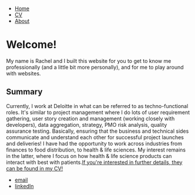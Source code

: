 <!DOCTYPE html>
<html>
	<head>
		<title>Rachel Chan</title>
        <link rel="stylesheet" type="text/css" href="/css/main.css">
	</head>
	<body>
		<nav>
    		<ul>
        		<li><a href="/">Home</a></li>
        		<li><a href="/cv">CV</a></li>
	        	<li><a href="/about">About</a></li>
    		</ul>
		</nav>
		<div class="container">
    		<div class="blurb">
        		<h1>Welcome!</h1>
				<p>My name is Rachel and I built this website for you to get to know me professionally (and a little bit more personally), and for me to play around with websites. </p>
            </div><!-- /.blurb -->
            <div class="blurb">
                <h2>Summary</h2>
                <p>Currently, I work at Deloitte in what can be referred to as techno-functional roles. It's similar to project management where I do lots of user requirement gathering, user story creation and management (working closely with developers), data aggregation, strategy, PMO risk analysis, quality assurance testing. Basically, ensuring that the business and technical sides communicate and understand each other for successful project launches and deliveries!             
                I have had the opportunity to work across industries from finances to food distribution, to health & life sciences. My interest remains in the latter, where I focus on how health & life science products can interact with best with patients.<a href="/cv">If you're interested in further details, they can be found in my CV!</a></p>
		</div><!-- /.container -->
		<footer>
    		<ul>
        		<li><a href="mailto:rchl.chan@gmail.com">email</a></li>
        		<li><a href="https://www.linkedin.com/in/rchlchan/">linkedIn</a></li>
			</ul>
		</footer>
	</body>
</html>